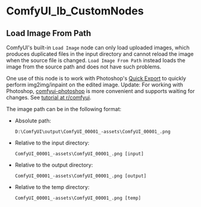 # ComfyUI_Ib_CustomNodes
## Load Image From Path
ComfyUI's built-in `Load Image` node can only load uploaded images, which produces duplicated files in the input directory and cannot reload the image when the source file is changed. `Load Image From Path` instead loads the image from the source path and does not have such problems.

One use of this node is to work with Photoshop's [Quick Export](https://helpx.adobe.com/photoshop/using/export-artboards-layers.html#:~:text=in%20Photoshop.-,Quick%20Export%20As,-Use%20the%20Quick) to quickly perform img2img/inpaint on the edited image. Update: For working with Photoshop, [comfyui-photoshop](https://github.com/NimaNzrii/comfyui-photoshop) is more convenient and supports waiting for changes. See [tutorial at r/comfyui](https://www.reddit.com/r/comfyui/comments/18jygtn/new_ai_news_photoshop_to_comfyui_v1_is_finally/).

The image path can be in the following format:
- Absolute path:

  `D:\ComfyUI\output\ComfyUI_00001_-assets\ComfyUI_00001_.png`

- Relative to the input directory:

  `ComfyUI_00001_-assets\ComfyUI_00001_.png [input]`

- Relative to the output directory:

  `ComfyUI_00001_-assets\ComfyUI_00001_.png [output]`

- Relative to the temp directory:

  `ComfyUI_00001_-assets\ComfyUI_00001_.png [temp]`